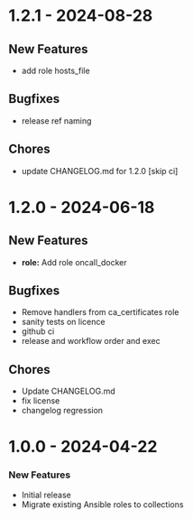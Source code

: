 # 1.2.1 - 2024-08-28

## New Features
- add role hosts_file

## Bugfixes
- release ref naming

## Chores
- update CHANGELOG.md for 1.2.0 [skip ci]

# 1.2.0 - 2024-06-18

## New Features
- **role:** Add role oncall_docker

## Bugfixes
- Remove handlers from ca_certificates role
- sanity tests on licence
- github ci
- release and workflow order and exec

## Chores
- Update CHANGELOG.md
- fix license
- changelog regression

# 1.0.0 - 2024-04-22

### New Features

- Initial release
- Migrate existing Ansible roles to collections
